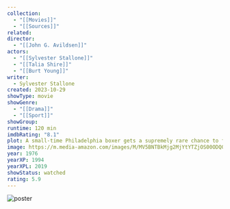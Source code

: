 ```yaml
---
collection:
  - "[[Movies]]"
  - "[[Sources]]"
related: 
director:
  - "[[John G. Avildsen]]"
actors:
  - "[[Sylvester Stallone]]"
  - "[[Talia Shire]]"
  - "[[Burt Young]]"
writer:
  - Sylvester Stallone
created: 2023-10-29
showType: movie
showGenre:
  - "[[Drama]]"
  - "[[Sport]]"
showGroup: 
runtime: 120 min
imdbRating: "8.1"
plot: A small-time Philadelphia boxer gets a supremely rare chance to fight the world heavyweight champion in a bout in which he strives to go the distance for his self-respect.
image: https://m.media-amazon.com/images/M/MV5BNTBkMjg2MjYtYTZjOS00ODQ0LTg0MDEtM2FiNmJmOGU1NGEwXkEyXkFqcGdeQXVyMjUzOTY1NTc@._V1_SX300.jpg
year: 1976
yearXP: 1994
yearXPL: 2019
showStatus: watched
rating: 5.9
---
```

![poster](https://m.media-amazon.com/images/M/MV5BNTBkMjg2MjYtYTZjOS00ODQ0LTg0MDEtM2FiNmJmOGU1NGEwXkEyXkFqcGdeQXVyMjUzOTY1NTc@._V1_SX300.jpg)

